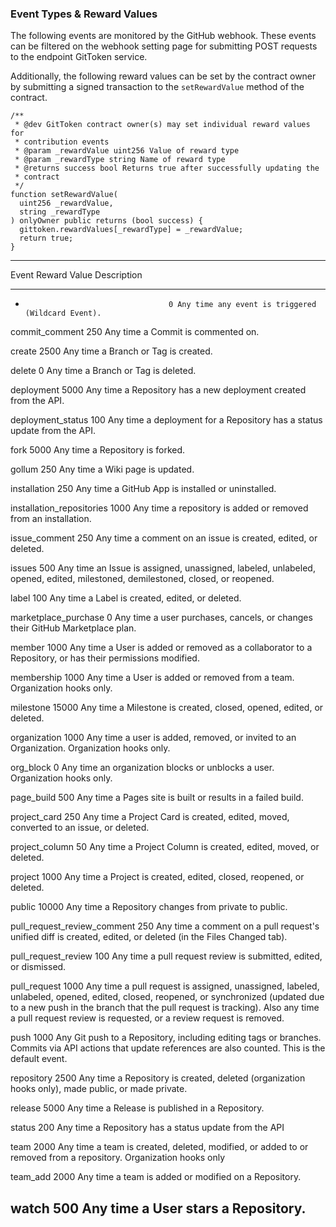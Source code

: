 ### Event Types & Reward Values

The following events are monitored by the GitHub webhook. These events can be filtered on the webhook setting page for submitting POST requests to the endpoint GitToken service.


Additionally, the following reward values can be set by the contract owner by submitting a signed transaction to the `setRewardValue` method of the contract.

```solidity
/**
 * @dev GitToken contract owner(s) may set individual reward values for
 * contribution events
 * @param _rewardValue uint256 Value of reward type
 * @param _rewardType string Name of reward type
 * @returns success bool Returns true after successfully updating the
 * contract
 */
function setRewardValue(
  uint256 _rewardValue,
  string _rewardType
) onlyOwner public returns (bool success) {
  gittoken.rewardValues[_rewardType] = _rewardValue;
  return true;
}
```

--------------------------------------------------------------------
Event                      Reward Value Description
-------------------------- ------------ -----------------------------------------
*                                     0 Any time any event is triggered (Wildcard Event).

commit_comment                      250 Any time a Commit is commented on.

create                             2500 Any time a Branch or Tag is created.

delete                                0 Any time a Branch or Tag is deleted.

deployment                         5000 Any time a Repository has a new deployment created from the API.

deployment_status                   100 Any time a deployment for a Repository has a status update from the API.

fork                               5000 Any time a Repository is forked.

gollum                              250 Any time a Wiki page is updated.

installation                        250 Any time a GitHub App is installed or uninstalled.

installation_repositories          1000 Any time a repository is added or removed from an installation.

issue_comment                       250 Any time a comment on an issue is created, edited, or deleted.

issues                              500 Any time an Issue is assigned, unassigned, labeled, unlabeled, opened, edited, milestoned, demilestoned, closed, or reopened.

label                               100 Any time a Label is created, edited, or deleted.

marketplace_purchase                  0 Any time a user purchases, cancels, or changes their GitHub Marketplace plan.

member                             1000 Any time a User is added or removed as a collaborator to a Repository, or has their permissions modified.

membership                         1000 Any time a User is added or removed from a team. Organization hooks only.

milestone                         15000 Any time a Milestone is created, closed, opened, edited, or deleted.

organization                       1000 Any time a user is added, removed, or invited to an Organization. Organization hooks only.

org_block                             0 Any time an organization blocks or unblocks a user. Organization hooks only.

page_build                          500 Any time a Pages site is built or results in a failed build.

project_card                        250 Any time a Project Card is created, edited, moved, converted to an issue, or deleted.

project_column                       50 Any time a Project Column is created, edited, moved, or deleted.

project                            1000 Any time a Project is created, edited, closed, reopened, or deleted.

public                            10000 Any time a Repository changes from private to public.

pull_request_review_comment         250 Any time a comment on a pull request's unified diff is created, edited, or deleted (in the Files Changed tab).

pull_request_review                 100 Any time a pull request review is submitted, edited, or dismissed.

pull_request                       1000 Any time a pull request is assigned, unassigned, labeled, unlabeled, opened, edited, closed, reopened, or synchronized (updated due to a new push in the branch that the pull request is tracking). Also any time a pull request review is requested, or a review request is removed.

push                               1000 Any Git push to a Repository, including editing tags or branches. Commits via API actions that update references are also counted. This is the default event.

repository                         2500 Any time a Repository is created, deleted (organization hooks only), made public, or made private.

release                            5000 Any time a Release is published in a Repository.

status                              200 Any time a Repository has a status update from the API

team                               2000 Any time a team is created, deleted, modified, or added to or removed from a repository. Organization hooks only

team_add                           2000 Any time a team is added or modified on a Repository.

watch                               500 Any time a User stars a Repository.
--------------------------------------------------------------------
